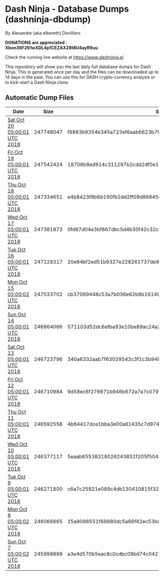 # Dash Ninja - Database Dumps (dashninja-dbdump)
By Alexandre (aka elbereth) Devilliers

**DONATIONS are appreciated : Xbon36F261wXDL4p1CEZAX28t8U4ayR9uu**

Check the running live website at https://www.dashninja.pl

This repository will show you the last daily full database dumps for Dash Ninja. This is generated once per day and the files can be downloaded up to 14 days in the past.
You can use this for DASH crypto-currency analysis or to kick-start a Dash Ninja clone.


## Automatic Dump Files
| Date | Size | SHA256 |
|--|--|--|
| [Sat Oct 20 05:00:01 UTC 2018](https://transfer.sh/NVOto/dashninja-dbdump-20181020070001.tar.bz2) | 247748047 | f9963b9354b345a723ef6aab6623b79fc8ade70ed7b1ba3dfc2765380afdb1d6 | 
| [Fri Oct 19 05:00:01 UTC 2018](https://transfer.sh/xtWdo/dashninja-dbdump-20181019070001.tar.bz2) | 247542424 | 18706b8ed914c311297b2cdd2df0e16c752d6875c74261c5774d348f4797c840 | 
| [Thu Oct 18 05:00:01 UTC 2018](https://transfer.sh/OLoP0/dashninja-dbdump-20181018070001.tar.bz2) | 247334651 | e4b8423f8b6b190fb2dd2ff09d86845bcf0474ed0a8f23b7e2986f87e6a67593 | 
| [Wed Oct 17 05:00:01 UTC 2018](https://transfer.sh/HdEBA/dashninja-dbdump-20181017070001.tar.bz2) | 247381873 | 0fd97d04e3bf867dbc5d4b30f42c32cccec948f9b8edf8153cb9791c1377d7ce | 
| [Tue Oct 16 05:00:01 UTC 2018](https://transfer.sh/yn4zm/dashninja-dbdump-20181016070001.tar.bz2) | 247128317 | 20e64bf2ed51b9327e228261737de9f1750254219ce85f0632008f4663c2f656 | 
| [Mon Oct 15 05:00:02 UTC 2018](https://transfer.sh/5PTke/dashninja-dbdump-20181015070002.tar.bz2) | 247033702 | cb37099448c53a7b036e62b8b161492c8b5ca88268d25a965059ab038cb2cc54 | 
| [Sun Oct 14 05:00:01 UTC 2018](https://transfer.sh/NRqKq/dashninja-dbdump-20181014070001.tar.bz2) | 246864066 | 571103d52dc6efba93e10be89ac24a2805fafacef7422ff0cebb60e8e586fdca | 
| [Sat Oct 13 05:00:01 UTC 2018](https://transfer.sh/13Rg6j/dashninja-dbdump-20181013070001.tar.bz2) | 246723796 | 340a6332aab7f63029542c3f1c3b948bd5ba5f024e33c8dcb52ffb531ae02443 | 
| [Fri Oct 12 05:00:01 UTC 2018](https://transfer.sh/2brwf/dashninja-dbdump-20181012070001.tar.bz2) | 246710984 | 9d58ec6f276671b946b672a7a7c0794acc6042997595d97efee490e7c410173b | 
| [Thu Oct 11 05:00:01 UTC 2018]() | 246592558 | 4b64417dce1bba3e00a81435c7d9742afb0b2d24e6e4ca2615e772a87c309938 | 
| [Wed Oct 10 05:00:01 UTC 2018](https://transfer.sh/OJ0FI/dashninja-dbdump-20181010070001.tar.bz2) | 246377117 | 5eaab85538318026243852f205f5044241ea44646d458ca97e3019ddc1d9a283 | 
| [Tue Oct  9 05:00:01 UTC 2018](https://transfer.sh/10mhrf/dashninja-dbdump-20181009070001.tar.bz2) | 246271800 | c6a7c25821e089c4db130410815f328cccc7aa57b954a055f0d6d05639a8b4d4 | 
| [Mon Oct  8 05:00:02 UTC 2018](https://transfer.sh/1P9jw/dashninja-dbdump-20181008070002.tar.bz2) | 246066665 | 25a9086551f69880dc5a66f82ec53bcd8a6c7b98a6bb49841cb8453cba87a5f6 | 
| [Sun Oct  7 05:00:02 UTC 2018](https://transfer.sh/QPTHg/dashninja-dbdump-20181007070002.tar.bz2) | 245998899 | a3e4d570b5eac8c0cdbc09bd74c042110796400a531e71453c498e7eba0c39f2 | 
